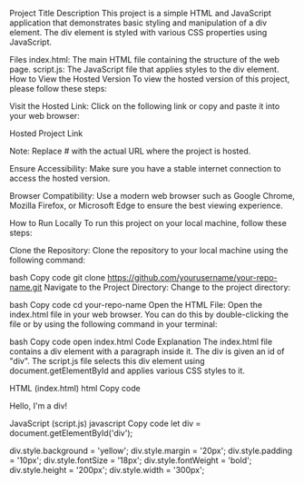 Project Title
Description
This project is a simple HTML and JavaScript application that demonstrates basic styling and manipulation of a div element. The div element is styled with various CSS properties using JavaScript.

Files
index.html: The main HTML file containing the structure of the web page.
script.js: The JavaScript file that applies styles to the div element.
How to View the Hosted Version
To view the hosted version of this project, please follow these steps:

Visit the Hosted Link: Click on the following link or copy and paste it into your web browser:

Hosted Project Link

Note: Replace # with the actual URL where the project is hosted.

Ensure Accessibility: Make sure you have a stable internet connection to access the hosted version.

Browser Compatibility: Use a modern web browser such as Google Chrome, Mozilla Firefox, or Microsoft Edge to ensure the best viewing experience.

How to Run Locally
To run this project on your local machine, follow these steps:

Clone the Repository: Clone the repository to your local machine using the following command:

bash
Copy code
git clone https://github.com/yourusername/your-repo-name.git
Navigate to the Project Directory: Change to the project directory:

bash
Copy code
cd your-repo-name
Open the HTML File: Open the index.html file in your web browser. You can do this by double-clicking the file or by using the following command in your terminal:

bash
Copy code
open index.html
Code Explanation
The index.html file contains a div element with a paragraph inside it. The div is given an id of "div". The script.js file selects this div element using document.getElementById and applies various CSS styles to it.

HTML (index.html)
html
Copy code
<!DOCTYPE html>
<html lang="en">
<head>
    <meta charset="UTF-8">
    <meta name="viewport" content="width=device-width, initial-scale=1.0">
    <title>Document</title>
</head>
<body>
    <div class="container" id="div">
        <p>Hello, I'm a div!</p>
    </div>
    <script src="script.js"></script>
</body>
</html>
JavaScript (script.js)
javascript
Copy code
let div = document.getElementById('div');

div.style.background = 'yellow';
div.style.margin = '20px';
div.style.padding = '10px';
div.style.fontSize = '18px';
div.style.fontWeight = 'bold';
div.style.height = '200px';
div.style.width = '300px';
